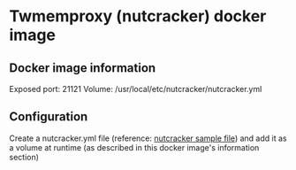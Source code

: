 Twmemproxy (nutcracker) docker image
===

## Docker image information

Exposed port: 21121
Volume: /usr/local/etc/nutcracker/nutcracker.yml

## Configuration

Create a nutcracker.yml file (reference: [nutcracker sample file](https://github.com/twitter/twemproxy/blob/master/conf/nutcracker.yml)) and add it as a volume at runtime (as described in this docker image's information section)

